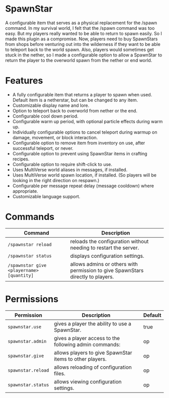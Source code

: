 # SpawnStar

A configurable item that serves as a physical replacement for the /spawn command. In my survival world, I felt that the /spawn command was too easy. But my players really wanted to be able to return to spawn easily. So I made this plugin as a compromise. Now, players need to buy SpawnStars from shops before venturing out into the wilderness if they want to be able to teleport back to the world spawn. Also, players would sometimes get stuck in the nether, so I made a configurable option to allow a SpawnStar to return the player to the overworld spawn from the nether or end world.

# Features

*   A fully configurable item that returns a player to spawn when used. Default item is a netherstar, but can be changed to any item.
*   Customizable display name and lore.
*   Option to teleport back to overworld from nether or the end.
*   Configurable cool down period.
*   Configurable warm up period, with optional particle effects during warm up.
*   Individually configurable options to cancel teleport during warmup on damage, movement, or block interaction.
*   Configurable option to remove item from inventory on use, after successful teleport, or never.
*   Configurable option to prevent using SpawnStar items in crafting recipes.
*   Configurable option to require shift-click to use.
*   Uses MultiVerse world aliases in messages, if installed.
*   Uses MultiVerse world spawn location, if installed. (So players will be looking in the right direction on respawn.)
*   Configurable per message repeat delay (message cooldown) where appropriate.
*   Customizable language support.

# Commands

| Command                                   | Description                                                                     |
|-------------------------------------------|---------------------------------------------------------------------------------|
| `/spawnstar reload`                       | reloads the configuration without needing to restart the server.                |
| `/spawnstar status`                       | displays configuration settings.                                                |
| `/spawnstar give <playername> [quantity]` | allows admins or others with permission to give SpawnStars directly to players. |

# Permissions

| Permission         | Description                                              | Default |
|--------------------|----------------------------------------------------------|---------|
| `spawnstar.use`    | gives a player the ability to use a SpawnStar.           | true    |
| `spawnstar.admin`  | gives a player access to the following admin commands:   | op      |
| `spawnstar.give`   | allows players to give SpawnStar items to other players. | op      |
| `spawnstar.reload` | allows reloading of configuration files.                 | op      |
| `spawnstar.status` | allows viewing configuration settings.                   | op      |
